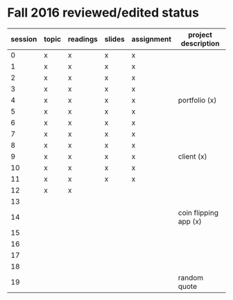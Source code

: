 # Fall 2016 reviewed/edited status

| session | topic | readings | slides | assignment | project description   |
| ------- | ----- | -------- | ------ | ---------- | --------------------- |
| 0       | x     | x        | x      | x          |                       |
| 1       | x     | x        | x      | x          |                       |
| 2       | x     | x        | x      | x          |                       |
| 3       | x     | x        | x      | x          |                       |
| 4       | x     | x        | x      | x          | portfolio (x)         |
| 5       | x     | x        | x      | x          |                       |
| 6       | x     | x        | x      | x          |                       |
| 7       | x     | x        | x      | x          |                       |
| 8       | x     | x        | x      | x          |                       |
| 9       | x     | x        | x      | x          | client (x)            |
| 10      | x     | x        | x      | x          |                       |
| 11      | x     | x        | x      | x          |                       |
| 12      | x     | x        |        |            |                       |
| 13      |       |          |        |            |                       |
| 14      |       |          |        |            | coin flipping app (x) |
| 15      |       |          |        |            |                       |
| 16      |       |          |        |            |                       |
| 17      |       |          |        |            |                       |
| 18      |       |          |        |            |                       |
| 19      |       |          |        |            | random quote          |
